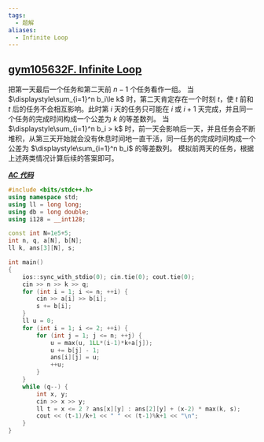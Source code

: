 ```yaml
---
tags:
  - 题解
aliases:
  - Infinite Loop
---
```

## [gym105632F. Infinite Loop](https://codeforces.com/gym/105632/problem/F)

把第一天最后一个任务和第二天前 $n-1$ 个任务看作一组。
当 $\displaystyle\sum_{i=1}^n b_i\le k$ 时，第二天肯定存在一个时刻 $t$，使 $t$ 前和 $t$ 后的任务不会相互影响。此时第 $i$ 天的任务只可能在 $i$ 或 $i+1$ 天完成，并且同一个任务的完成时间构成一个公差为 $k$ 的等差数列。
当 $\displaystyle\sum_{i=1}^n b_i > k$ 时，前一天会影响后一天，并且任务会不断堆积，从第三天开始就会没有休息时间地一直干活，同一任务的完成时间构成一个公差为 $\displaystyle\sum_{i=1}^n b_i$ 的等差数列。
模拟前两天的任务，根据上述两类情况计算后续的答案即可。

[***AC 代码***](https://codeforces.com/gym/105632/submission/336233841)

```cpp
#include <bits/stdc++.h>
using namespace std;
using ll = long long;
using db = long double;
using i128 = __int128;

const int N=1e5+5;
int n, q, a[N], b[N];
ll k, ans[3][N], s;

int main()
{
    ios::sync_with_stdio(0); cin.tie(0); cout.tie(0);
    cin >> n >> k >> q;
    for (int i = 1; i <= n; ++i) {
        cin >> a[i] >> b[i];
        s += b[i];
    }
    ll u = 0;
    for (int i = 1; i <= 2; ++i) {
        for (int j = 1; j <= n; ++j) {
            u = max(u, 1LL*(i-1)*k+a[j]);
            u += b[j] - 1;
            ans[i][j] = u;
            ++u;
        }
    }
    while (q--) {
        int x, y;
        cin >> x >> y;
        ll t = x <= 2 ? ans[x][y] : ans[2][y] + (x-2) * max(k, s);
        cout << (t-1)/k+1 << " " << (t-1)%k+1 << "\n";
    }
}
```
